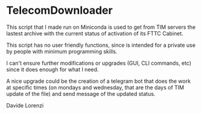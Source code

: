 # TelecomDownloader
This script that I made run on Miniconda is used to get from TIM servers the lastest archive with the current status of activation of its FTTC Cabinet.

This script has no user friendly functions, since is intended for a private use by people with minimum programming skills. 

I can't ensure further modifications or upgrades (GUI, CLI commands, etc) since it does enough for what I need. 

A nice upgrade could be the creation of a telegram bot that does the work at specific times (on mondays and wednesday, that are the days of TIM update of the file) and send 
message of the updated status.

Davide Lorenzi
